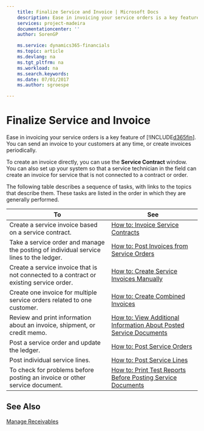 ```yaml
---
    title: Finalize Service and Invoice | Microsoft Docs
    description: Ease in invoicing your service orders is a key feature of [!INCLUDE[d365fin](../../includes/d365fin_md.md)]. You can send an invoice to your customers at any time, or create invoices periodically.
    services: project-madeira
    documentationcenter: ''
    author: SorenGP

    ms.service: dynamics365-financials
    ms.topic: article
    ms.devlang: na
    ms.tgt_pltfrm: na
    ms.workload: na
    ms.search.keywords:
    ms.date: 07/01/2017
    ms.author: sgroespe

---
```

# Finalize Service and Invoice
Ease in invoicing your service orders is a key feature of [!INCLUDE[d365fin](../../includes/d365fin_md.md)]. You can send an invoice to your customers at any time, or create invoices periodically.  
  
 To create an invoice directly, you can use the **Service Contract** window. You can also set up your system so that a service technician in the field can create an invoice for service that is not connected to a contract or order.  
  
 The following table describes a sequence of tasks, with links to the topics that describe them. These tasks are listed in the order in which they are generally performed.  
  
|**To**|**See**|  
|------------|-------------|  
|Create a service invoice based on a service contract.|[How to: Invoice Service Contracts](../how-to-invoice-service-contracts.md)|  
|Take a service order and manage the posting of individual service lines to the ledger.|[How to: Post Invoices from Service Orders](../how-to-post-invoices-from-service-orders.md)|  
|Create a service invoice that is not connected to a contract or existing service order.|[How to: Create Service Invoices Manually](../how-to-create-service-invoices-manually.md)|  
|Create one invoice for multiple service orders related to one customer.|[How to: Create Combined Invoices](../how-to-create-combined-invoices.md)|  
|Review and print information about an invoice, shipment, or credit memo.|[How to: View Additional Information About Posted Service Documents](../how-to-view-additional-information-about-posted-service-documents.md)|  
|Post a service order and update the ledger.|[How to: Post Service Orders](../how-to-post-service-orders.md)|  
|Post individual service lines.|[How to: Post Service Lines](../how-to-post-service-lines.md)|  
|To check for problems before posting an invoice or other service document.|[How to: Print Test Reports Before Posting Service Documents](../how-to-print-test-reports-before-posting-service-documents.md)|  
  
## See Also  
 [Manage Receivables](../manage-receivables.md)